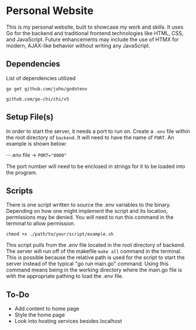 # Personal Website

This is my personal website, built to showcase my work and skills. It uses Go for the backend and traditional frontend technologies like HTML, CSS, and JavaScript. Future enhancements may include the use of HTMX for modern, AJAX-like behavior without writing any JavaScript.

## Dependencies

List of dependencies utilized
```
go get github.com/joho/godotenv
```
```
github.com/go-chi/chi/v5
```

## Setup File(s)

In order to start the server, it needs a port to run on. Create a ```.env``` file within the root directory of ```backend```. It will need to have the name of ```PORT```. An example is shown below:

 ⋅⋅⋅.env file -> ```PORT="8080"```

The port number will need to be enclosed in strings for it to be loaded into the program.

## Scripts

There is one script written to source the .env variables to the binary. Depending on how one might implement the script and its location, permissions may be denied. You will need to run this command in the terminal to allow permission.
```
chmod +x ./path/to/your/script/example.sh
```

This script pulls from the .env file located in the root directory of backend. The server will run off of the makefile ```make all``` command in the terminal. This is possible because the relative path is used for the script to start the server instead of the typical "go run main.go" command. Using this command means being in the working directory where the main.go file is with the appropriate pathing to load the .env file.

## To-Do

+ Add content to home page
+ Style the home page
+ Look into hosting services besides localhost